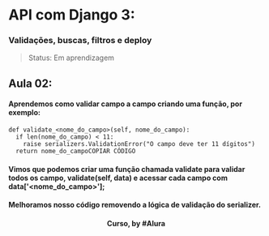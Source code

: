# API com Django 3: 
### Validações, buscas, filtros e deploy

> Status: Em aprendizagem

## Aula 02: 

#### Aprendemos como validar campo a campo criando uma função, por exemplo:
```
def validate_<nome_do_campo>(self, nome_do_campo):
  if len(nome_do_campo) < 11:
    raise serializers.ValidationError("O campo deve ter 11 dígitos")
  return nome_do_campoCOPIAR CÓDIGO
```
#### Vimos que podemos criar uma função chamada validate para validar todos os campo, validate(self, data) e acessar cada campo com data['<nome_do_campo>'];

#### Melhoramos nosso código removendo a lógica de validação do serializer.

<div align=center>
  <h4>Curso, by #Alura</h4>